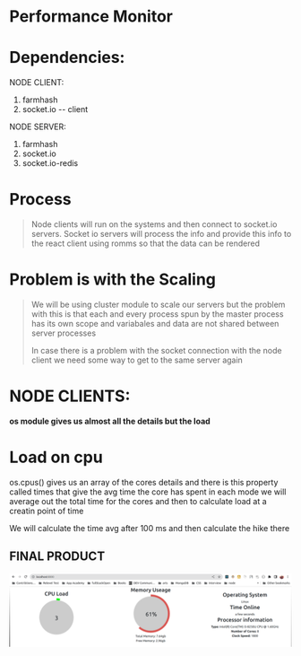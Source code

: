 # Performance Monitor

# Dependencies:

NODE CLIENT:

1.  farmhash
2.  socket.io -- client

NODE SERVER:

1.  farmhash
2.  socket.io
3.  socket.io-redis

# Process

> Node clients will run on the systems and then connect to socket.io servers. Socket io servers will process the info and provide this info to the react client using romms so that the data can be rendered

# Problem is with the Scaling

> We will be using cluster module to scale our servers but the problem with this is that each and every process spun by the master process has its own scope and variabales and data are not shared between server processes
> 
> In case there is a problem with the socket connection with the node client we need some way to get to the same server again

# **NODE CLIENTS:**

**os module gives us almost all the details but the load**

# Load on cpu

os.cpus() gives us an array of the cores details and there is this property called times that give the avg time the core has spent in each mode we will average out the total time for the cores and then to calculate load at a creatin point of time 

We will calculate the time avg after 100 ms and then calculate the hike there



## FINAL PRODUCT
![./img.png](img.png)